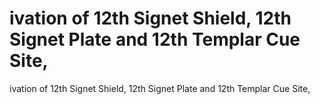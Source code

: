 # ivation of 12th Signet Shield, 12th Signet Plate and 12th Templar Cue Site,

ivation of 12th Signet Shield, 12th Signet Plate and 12th Templar Cue Site,